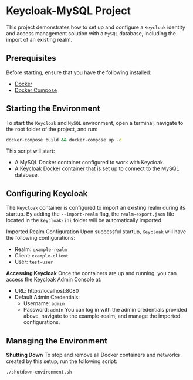 # Keycloak-MySQL Project

This project demonstrates how to set up and configure a `Keycloak` identity and access management solution with a `MySQL` database, including the import of an existing realm.

## Prerequisites

Before starting, ensure that you have the following installed:

- [Docker](https://www.docker.com/)
- [Docker Compose](https://docs.docker.com/compose/)

## Starting the Environment

To start the `Keycloak` and `MySQL` environment, open a terminal, navigate to the root folder of the project, and run:

```bash
docker-compose build && docker-compose up -d
```
This script will start:

- A MySQL Docker container configured to work with Keycloak.
- A Keycloak Docker container that is set up to connect to the MySQL database.

## Configuring Keycloak

The `Keycloak` container is configured to import an existing realm during its startup. By adding the `--import-realm` flag, the `realm-export.json` file located in the `keycloak-ini` folder will be automatically imported.

Imported Realm Configuration
Upon successful startup, `Keycloak` will have the following configurations:

- Realm: `example-realm`
- Client: `example-client`
- User: `test-user`

**Accessing Keycloak** 
Once the containers are up and running, you can access the Keycloak Admin Console at:

- URL: http://localhost:8080
- Default Admin Credentials:
  - Username: `admin`
  - Password: `admin`
You can log in with the admin credentials provided above, navigate to the example-realm, and manage the imported configurations.

## Managing the Environment

**Shutting Down**
To stop and remove all Docker containers and networks created by this setup, run the following script:
```bash
./shutdown-environment.sh
```
